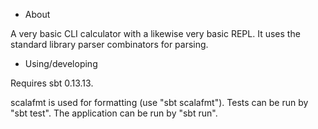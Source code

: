 
* About

A very basic CLI calculator with a likewise very basic REPL.
It uses the standard library parser combinators for parsing.

* Using/developing

Requires sbt 0.13.13.

scalafmt is used for formatting (use "sbt scalafmt"). Tests
can be run by "sbt test". The application can be run by
"sbt run".

